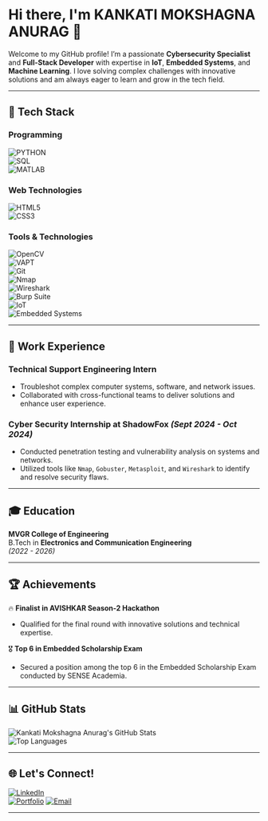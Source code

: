 # Hi there, I'm **KANKATI MOKSHAGNA ANURAG** 👋

Welcome to my GitHub profile! I’m a passionate **Cybersecurity Specialist** and **Full-Stack Developer** with expertise in **IoT**, **Embedded Systems**, and **Machine Learning**. I love solving complex challenges with innovative solutions and am always eager to learn and grow in the tech field.

---

## 🚀 **Tech Stack**

### **Programming**  
![PYTHON](https://img.shields.io/badge/PYTHON-3776AB?style=for-the-badge&logo=python&logoColor=white)  
![SQL](https://img.shields.io/badge/SQL-4479A1?style=for-the-badge&logo=postgresql&logoColor=white)  
![MATLAB](https://img.shields.io/badge/MATLAB-0076A8?style=for-the-badge&logo=mathworks&logoColor=white)

### **Web Technologies**  
![HTML5](https://img.shields.io/badge/HTML5-E34F26?style=for-the-badge&logo=html5&logoColor=white)  
![CSS3](https://img.shields.io/badge/CSS3-1572B6?style=for-the-badge&logo=css3&logoColor=white)

### **Tools & Technologies**  
![OpenCV](https://img.shields.io/badge/OPENCV-5C3EE8?style=for-the-badge&logo=opencv&logoColor=white)  
![VAPT](https://img.shields.io/badge/VAPT-000000?style=for-the-badge&logo=security&logoColor=white)  
![Git](https://img.shields.io/badge/GIT-F05032?style=for-the-badge&logo=git&logoColor=white)  
![Nmap](https://img.shields.io/badge/NMAP-0E8A16?style=for-the-badge&logo=nmap&logoColor=white)  
![Wireshark](https://img.shields.io/badge/WIRESHARK-1679A7?style=for-the-badge&logo=wireshark&logoColor=white)  
![Burp Suite](https://img.shields.io/badge/BURP_SUITE-FF6600?style=for-the-badge&logo=burpsuite&logoColor=white)  
![IoT](https://img.shields.io/badge/IOT-1E4F72?style=for-the-badge&logo=internet-of-things&logoColor=white)  
![Embedded Systems](https://img.shields.io/badge/EMBEDDED_SYSTEMS-003B6F?style=for-the-badge&logo=stmicroelectronics&logoColor=white)

---

## 💼 **Work Experience**

### **Technical Support Engineering Intern**  
- Troubleshot complex computer systems, software, and network issues.  
- Collaborated with cross-functional teams to deliver solutions and enhance user experience.

### **Cyber Security Internship at ShadowFox** _(Sept 2024 - Oct 2024)_  
- Conducted penetration testing and vulnerability analysis on systems and networks.  
- Utilized tools like `Nmap`, `Gobuster`, `Metasploit`, and `Wireshark` to identify and resolve security flaws.

---

## 🎓 **Education**

**MVGR College of Engineering**  
B.Tech in **Electronics and Communication Engineering**  
_(2022 - 2026)_

---

## 🏆 **Achievements**

🔥 **Finalist in AVISHKAR Season-2 Hackathon**  
- Qualified for the final round with innovative solutions and technical expertise.

🎖️ **Top 6 in Embedded Scholarship Exam**  
- Secured a position among the top 6 in the Embedded Scholarship Exam conducted by SENSE Academia.

---

## 📊 **GitHub Stats**

![Kankati Mokshagna Anurag's GitHub Stats](https://github-readme-stats.vercel.app/api?username=MokshagnaAnurag&show_icons=true&theme=dark)  
![Top Languages](https://github-readme-stats.vercel.app/api/top-langs/?username=MokshagnaAnurag&layout=compact&theme=dark)

---

## 🌐 **Let's Connect!**

[![LinkedIn](https://img.shields.io/badge/-LinkedIn-05122A?style=flat&logo=linkedin)](https://linkedin.com/in/kankati-mokshagna-anurag)  
[![Portfolio](https://img.shields.io/badge/-Portfolio-05122A?style=flat&logo=appstore&logoColor=white)](https://mokshagnaanurag.github.io/Portfolio/)
[![Email](https://img.shields.io/badge/-Email-05122A?style=flat&logo=gmail)](mailto:kankati.mokshagnaanurag@gmail.com)

---
